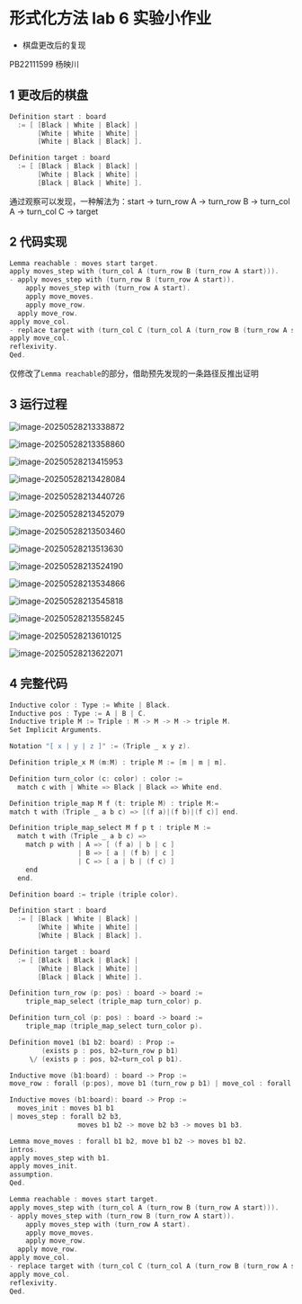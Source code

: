 # 形式化方法 lab 6 实验小作业

- 棋盘更改后的复现

PB22111599 杨映川

## 1 更改后的棋盘

```c
Definition start : board
  := [ [Black | White | Black] |
       [White | White | White] | 
       [White | Black | Black] ].

Definition target : board
  := [ [Black | Black | Black] |
       [White | Black | White] |
       [Black | Black | White] ].
```

通过观察可以发现，一种解法为：start -> turn_row A -> turn_row B -> turn_col A -> turn_col C -> target

## 2 代码实现

```C
Lemma reachable : moves start target.
apply moves_step with (turn_col A (turn_row B (turn_row A start))).
- apply moves_step with (turn_row B (turn_row A start)).
    apply moves_step with (turn_row A start).
    apply move_moves.
    apply move_row.
  apply move_row.
apply move_col.
- replace target with (turn_col C (turn_col A (turn_row B (turn_row A start)))).
apply move_col.
reflexivity.
Qed.

```

仅修改了`Lemma reachable`的部分，借助预先发现的一条路径反推出证明

## 3 运行过程

![image-20250528213338872](C:\Users\yyc\AppData\Roaming\Typora\typora-user-images\image-20250528213338872.png)



![image-20250528213358860](C:\Users\yyc\AppData\Roaming\Typora\typora-user-images\image-20250528213358860.png)



![image-20250528213415953](C:\Users\yyc\AppData\Roaming\Typora\typora-user-images\image-20250528213415953.png)



![image-20250528213428084](C:\Users\yyc\AppData\Roaming\Typora\typora-user-images\image-20250528213428084.png)



![image-20250528213440726](C:\Users\yyc\AppData\Roaming\Typora\typora-user-images\image-20250528213440726.png)



![image-20250528213452079](C:\Users\yyc\AppData\Roaming\Typora\typora-user-images\image-20250528213452079.png)



![image-20250528213503460](C:\Users\yyc\AppData\Roaming\Typora\typora-user-images\image-20250528213503460.png)



![image-20250528213513630](C:\Users\yyc\AppData\Roaming\Typora\typora-user-images\image-20250528213513630.png)



![image-20250528213524190](C:\Users\yyc\AppData\Roaming\Typora\typora-user-images\image-20250528213524190.png)



![image-20250528213534866](C:\Users\yyc\AppData\Roaming\Typora\typora-user-images\image-20250528213534866.png)



![image-20250528213545818](C:\Users\yyc\AppData\Roaming\Typora\typora-user-images\image-20250528213545818.png)



![image-20250528213558245](C:\Users\yyc\AppData\Roaming\Typora\typora-user-images\image-20250528213558245.png)

![image-20250528213610125](C:\Users\yyc\AppData\Roaming\Typora\typora-user-images\image-20250528213610125.png)



![image-20250528213622071](C:\Users\yyc\AppData\Roaming\Typora\typora-user-images\image-20250528213622071.png)

## 4 完整代码

```c
Inductive color : Type := White | Black.
Inductive pos : Type := A | B | C.
Inductive triple M := Triple : M -> M -> M -> triple M.
Set Implicit Arguments.

Notation "[ x | y | z ]" := (Triple _ x y z).

Definition triple_x M (m:M) : triple M := [m | m | m].

Definition turn_color (c: color) : color :=
  match c with | White => Black | Black => White end.

Definition triple_map M f (t: triple M) : triple M:= 
match t with (Triple _ a b c) => [(f a)|(f b)|(f c)] end.

Definition triple_map_select M f p t : triple M := 
  match t with (Triple _ a b c) =>
    match p with | A => [ (f a) | b | c ] 
                 | B => [ a | (f b) | c ] 
                 | C => [ a | b | (f c) ]
    end 
  end.

Definition board := triple (triple color).

Definition start : board
  := [ [Black | White | Black] |
       [White | White | White] | 
       [White | Black | Black] ].

Definition target : board
  := [ [Black | Black | Black] |
       [White | Black | White] |
       [Black | Black | White] ].

Definition turn_row (p: pos) : board -> board := 
    triple_map_select (triple_map turn_color) p.

Definition turn_col (p: pos) : board -> board := 
    triple_map (triple_map_select turn_color p).

Definition move1 (b1 b2: board) : Prop :=
        (exists p : pos, b2=turn_row p b1)
     \/ (exists p : pos, b2=turn_col p b1).

Inductive move (b1:board) : board -> Prop :=
move_row : forall (p:pos), move b1 (turn_row p b1) | move_col : forall (p:pos), move b1 (turn_col p b1).

Inductive moves (b1:board): board -> Prop := 
  moves_init : moves b1 b1
| moves_step : forall b2 b3,
                 moves b1 b2 -> move b2 b3 -> moves b1 b3.

Lemma move_moves : forall b1 b2, move b1 b2 -> moves b1 b2.
intros. 
apply moves_step with b1.
apply moves_init.
assumption.
Qed.

Lemma reachable : moves start target.
apply moves_step with (turn_col A (turn_row B (turn_row A start))).
- apply moves_step with (turn_row B (turn_row A start)).
    apply moves_step with (turn_row A start).
    apply move_moves.
    apply move_row.
  apply move_row.
apply move_col.
- replace target with (turn_col C (turn_col A (turn_row B (turn_row A start)))).
apply move_col.
reflexivity.
Qed.


```



